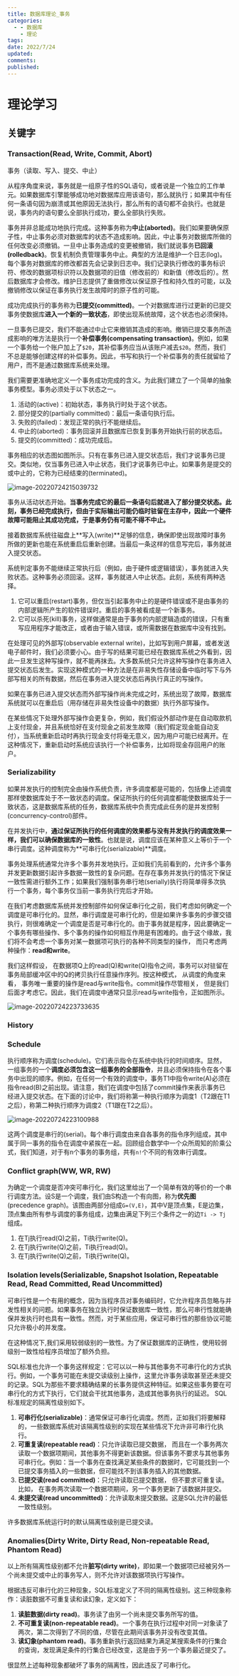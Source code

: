```yaml
---
title: 数据库理论_事务
categories:
  - - 数据库
    - 理论
tags: 
date: 2022/7/24
updated: 
comments: 
published:
---
```


# 理论学习

## 关键字

### Transaction(Read, Write, Commit, Abort)

事务（读取、写入、提交、中止）

从程序角度来说，事务就是一组原子性的SQL语句，或者说是一个独立的工作单元。如果数据库引擎能够成功地对数据库应用该语句，那么就执行；如果其中有任何一条语句因为崩溃或其他原因无法执行，那么所有的语句都不会执行。也就是说，事务内的语句要么全部执行成功，要么全部执行失败。

事务并非总能成功地执行完成。这种事务称为**中止(aborted)**。我们如果要确保原子性，中止事务必须对数据库的状态不造成影响。因此，中止事务对数据库所做的任何改变必须撤销。一旦中止事务造成的变更被撤销，我们就说事务**已回滚(rolledback)**。恢复机制负责管理事务中止。典型的方法是维护一个日志(log)。每个事务对数据库的修改都首先会记录到日志中。我们记录执行修改的事务标识符、修改的数据项标识符以及数据项的旧值（修改前的）和新值（修改后的）。然后数据库才会修改。维护日志提供了重做修改以保证原子性和持久性的可能，以及撤销修改以保证在事务执行发生故障时的原子性的可能。

成功完成执行的事务称为**已提交(committed)**。一个对数据库进行过更新的已提交事务使数据库**进入一个新的一致状态**，即使出现系统故障，这个状态也必须保持。

一旦事务已提交，我们不能通过中止它来撤销其造成的影响。撤销已提交事务所造成影响的唯方法是执行一个**补偿事务(compensating transaction)**。例如，如果一个事务给一个账户加上了`$20`，其补偿事务应当从该账户减去`$20`。然而，我们不总是能够创建这样的补偿事务。因此，书写和执行一个补偿事务的责任就留给了用户，而不是通过数据库系统来处理。

我们需要更准确地定义一个事务成功完成的含义。为此我们建立了一个简单的抽象事务模型。事务必须处于以下状态之一。

1. 活动的(active)：初始状态，事务执行时处于这个状态。
2. 部分提交的(partially committed)：最后一条语句执行后。
3. 失败的(failed)：发现正常的执行不能继续后。
4. 中止的(aborted)：事务回滚并且数据库已恢复到事务开始执行前的状态后。
5. 提交的(committed)：成功完成后。

事务相应的状态图如图所示。只有在事务已进入提交状态后，我们才说事务已提交。类似地，仅当事务已进入中止状态，我们才说事务已中止。如果事务是提交的或中止的，它称为已经结束的(terminated)。

![image-20220724215039732](../../images/数据库理论_事务/image-20220724215039732.png)

事务从活动状态开始。**当事务完成它的最后一条语句后就进入了部分提交状态。此刻，事务已经完成执行，但由于实际输出可能仍临时驻留在主存中，因此一个硬件故障可能阻止其成功完成，于是事务仍有可能不得不中止。**

接着数据库系统往磁盘上**写入(write)**足够的信息，确保即使出现故障时事务所做的更新也能在系统重启后重新创建。当最后一条这样的信息写完后，事务就进入提交状态。

系统判定事务不能继续正常执行后（例如，由于硬件或逻辑错误），事务就进入失败状态。这种事务必须回滚。这样，事务就进人中止状态。此刻，系统有两种选择。

1. 它可以重启(restart)事务，但仅当引起事务中止的是硬件错误或不是由事务的内部逻辑所产生的软件错误时。重启的事务被看成是一个新事务。
2. 它可以杀死(kill)事务，这样做通常是由于事务的内部逻辑造成的错误，只有重写应用程序才能改正，或者由于输入错误，或所需数据在数据库中没有找到。

在处理可见的外部写(observable external write)，比如写到用户屏幕，或者发送电子邮件时，我们必须要小心。由于写的结果可能已经在数据库系统之外看到，因此一旦发生这种写操作，就不能再抹去。大多数系统只允许这种写操作在事务进入提交状态后发生。实现这种模式的一种方法是在非易失性存储设备中临时写下与外部写相关的所有数据，然后在事务进入提交状态后再执行真正的写操作。

如果在事务已进入提交状态而外部写操作尚未完成之时，系统出现了故障，数据库系统就可以在重启后（用存储在非易失性设备中的数据）执行外部写操作。

在某些情况下处理外部写操作会更复杂，例如，我们假设外部动作是在自动取款机上支付现金，并且系统恰好在支付现金之前发生故障（我们假定现金能自动支付），当系统重新启动时再执行现金支付将毫无意义，因为用户可能已经离开。在这种情况下，重新启动时系统应该执行一个补偿事务，比如将现金存回用户的账户。

### Serializability

如果并发执行的控制完全由操作系统负责，许多调度都是可能的，包括像上述调度那样使数据库处于不一致状态的调度。保证所执行的任何调度都能使数据库处于一致状态，这是数据库系统的任务，数据库系统中负责完成此任务的是并发控制(concurrency-control)部件。

在并发执行中，**通过保证所执行的任何调度的效果都与没有并发执行的调度效果一样，我们可以确保数据库的一致性**。也就是说，调度应该在某种意义上等价于一个串行调度。这种调度称为**可串行化(serializable)**调度。

事务处理系统通常允许多个事务并发地执行。正如我们先前看到的，允许多个事务并发更新数据引起许多数据一致性的复杂问题。在存在事务并发执行的情况下保证一致性需进行额外工作；如果我们强制事务串行地(serially)执行将简单得多次执行一个事务，每个事务仅当前一事务执行完后才开始。

在我们考虑数据库系统并发控制部件如何保证串行化之前，我们考虑如何确定一个调度是可串行化的。显然，串行调度是可串行化的，但是如果许多事务的步骤交错执行，则很难确定一个调度是否是可串行化的。由于事务就是程序，因此要确定一个事务有哪些操作、多个事务的操作如何相互作用是有困难的。由于这个缘故，我们将不会考虑一个事务对某一数据项可执行的各种不同类型的操作， 而只考虑两种操作：**read和write**。

我们这样假设， 在数据项Q上的read(Q)和write(Q)指令之间，事务可以对驻留在事务局部缓冲区中的Q的拷贝执行任意操作序列。按这种模式， 从调度的角度来看， 事务唯一重要的操作是read与write指令。commit操作尽管相关， 但是我们后面才考虑它。因此，我们在调度中通常只显示read与write指令，正如图所示。

![image-20220724223733635](../../images/数据库理论_事务/image-20220724223733635.png)



### History



### Schedule

执行顺序称为调度(schedule)。它们表示指令在系统中执行的时间顺序。显然，一组事务的一个**调度必须包含这一组事务的全部指令**，并且必须保持指令在各个事务中出现的顺序。例如，在任何一个有效的调度中，事务T1中指令write(A)必须在指令read(B)之前出现。请注意，我们在调度中包括了commit操作来表示事务已经进入提交状态。在下面的讨论中，我们将称第一种执行顺序为调度1（T2跟在T1之后），称第二种执行顺序为调度2（T1跟在T2之后）。

![image-20220724223100988](../../images/数据库理论_事务/image-20220724223100988.png)

这两个调度是串行的(serial)。每个串行调度由来自各事务的指令序列组成，其中属于同一事务的指令在调度中紧挨在一起。回顾组合数学中一个众所周知的阶乘公式，我们知道，对于有n个事务的事务组，共有`n!`个不同的有效串行调度。

### Conflict graph(WW, WR, RW)

为确定一个调度是否冲突可串行化，我们这里给出了一个简单有效的等价的一个串行调度方法。设S是一个调度，我们由S构造一个有向图，称为**优先图**(precedence graph)。该图由两部分组成`G=(V,E)`，其中V是顶点集，E是边集，顶点集由所有参与调度的事务组成，边集由满足下列三个条件之一的边`Ti -> Tj`组成。

1. 在Tj执行read(Q)之前，Ti执行write(Q)。
2. 在Tj执行write(Q)之前，Ti执行read(Q)。
3. 在Tj执行write(Q)之前，Ti执行write(Q)。

### Isolation levels(Serializable, Snapshot Isolation, Repeatable Read, Read Committed, Read Uncommitted)

可串行性是一个有用的概念，因为当程序员对事务编码时，它允许程序员忽略与并发性相关的问题。如果事务在独立执行时保证数据库一致性，那么可串行性就能确保并发执行时也具有一致性。然而，对于某些应用，保证可串行性的那些协议可能只允许极小的并发度。

在这种情况下,我们采用较弱级别的一致性。为了保证数据库的正确性，使用较弱级别一致性给程序员增加了额外负担。

SQL标准也允许一个事务这样规定：它可以以一种与其他事务不可串行化的方式执行。例如，一个事务可能在未提交读级别上操作，这里允许事务读取甚至还未提交的记录。SQL为那些不要求精确结果的长事务提供这种特征。如果这些事务要在可串行化的方式下执行，它们就会干扰其他事务，造成其他事务执行的延迟。
SQL标准规定的隔离性级别如下。

1. **可串行化(serializable)**：通常保证可串行化调度。然而，正如我们将要解释的，一些数据库系统对该隔离性级别的实现在某些情况下允许非可串行化执行。
2. **可重复读(repeatable read)**：只允许读取已提交数据， 而且在一个事务两次读取一个数据项期间，其他事务不得更新该数据。但该事务不要求与其他事务可串行化。例如：当一个事务在查找满足某些条件的数据时，它可能找到一个已提交事务插入的一些数据，但可能找不到该事务插入的其他数据。
3. **已提交读(read committed)**：只允许读取已提交数据， 但不要求可重复读。比如， 在事务两次读取一个数据项期间，另一个事务更新了该数据并提交。
4. **未提交读(read uncommitted)**：允许读取未提交数据。这是SQL允许的最低一致性级别。

许多数据库系统运行时的默认隔离性级别是已提交读。

### Anomalies(Dirty Write, Dirty Read, Non-repeatable Read, Phantom Read)

以上所有隔离性级别都不允许**脏写(dirty write)**，即如果一个数据项已经被另外一个尚未提交或中止的事务写人，则不允许对该数据项执行写操作。

根据违反可串行化的三种现象，SQL标准定义了不同的隔离性级别。这三种现象称作：读脏数据不可重复读和读幻象，定义如下：

1. **读脏数据(dirty read)**。事务读了由另一个尚未提交事务所写的值。
2. **不可重复读(non-repeatable read)**。一个事务在执行过程中对同一对象读了两次，第二次得到了不同的值，尽管在此期间该事务并没有改变其值。
3. **读幻象(phantom read)**。事务重新执行返回结果为满足某搜索条件的行集合的查询，发现满足条件的行集合已经改变，这是由于另一个事务最近提交了。

很显然上述每种现象都破坏了事务的隔离性，因此违反了可串行化。
